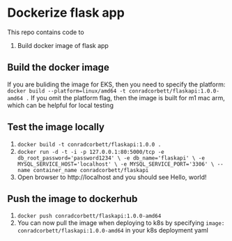 # Dockerize flask app

This repo contains code to 
1) Build docker image of flask app

## Build the docker image
If you are buliding the image for EKS, then you need to specify the platform: `docker build --platform=linux/amd64 -t conradcorbett/flaskapi:1.0.0-amd64 .`
If you omit the platform flag, then the image is built for m1 mac arm, which can be helpful for local testing

## Test the image locally
1. `docker build -t conradcorbett/flaskapi:1.0.0 .`
2. `docker run -d -t -i -p 127.0.0.1:80:5000/tcp -e db_root_password='password1234' \
-e db_name='flaskapi' \
-e MYSQL_SERVICE_HOST='localhost' \
-e MYSQL_SERVICE_PORT='3306' \
--name container_name conradcorbett/flaskapi`
3. Open browser to http://localhost and you should see Hello, world!

## Push the image to dockerhub
1. `docker push conradcorbett/flaskapi:1.0.0-amd64`
2. You can now pull the image when deploying to k8s by specifying `image: conradcorbett/flaskapi:1.0.0-amd64` in your k8s deployment yaml
